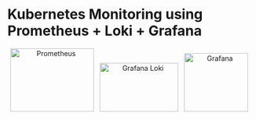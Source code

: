 # Kubernetes Monitoring using Prometheus + Loki + Grafana

<div align="center">
   <img src="https://github.com/famasboy888/Kubernetes_monitoring_Prometheus_Loki_Grafana/assets/23441168/fe8ea6ca-0ec0-4d36-af2c-146cc7a701e5" title="Prometheus" alt="Prometheus" width="170" height="130"/>&nbsp;&nbsp;
   <img src="https://github.com/famasboy888/Kubernetes_monitoring_Prometheus_Loki_Grafana/assets/23441168/b186ada5-8423-4c0d-a1f7-301c49e8365c" title="Grafana Loki" alt="Grafana Loki" width="160" height="100"/>&nbsp;&nbsp;
   <img src="https://github.com/famasboy888/Kubernetes_monitoring_Prometheus_Loki_Grafana/assets/23441168/869b4890-c240-464c-b6f5-aa15d55da8ff" title="Grafana" alt="Grafana" width="130" height="120"/>&nbsp;&nbsp;
</div>
